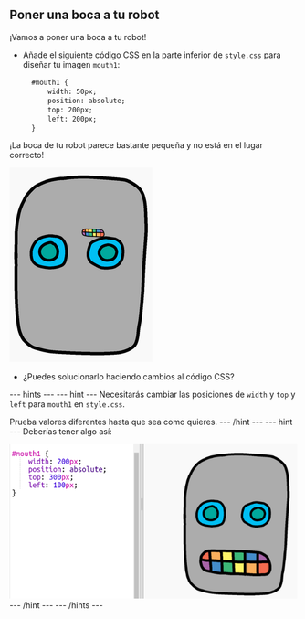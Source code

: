 ## Poner una boca a tu robot

¡Vamos a poner una boca a tu robot!

- Añade el siguiente código CSS en la parte inferior de `style.css` para diseñar tu imagen `mouth1`:
    
        #mouth1 {
            width: 50px;
            position: absolute;
            top: 200px;
            left: 200px;
        }
        

¡La boca de tu robot parece bastante pequeña y no está en el lugar correcto!

![captura de pantalla](images/robot-mouth.png)

- ¿Puedes solucionarlo haciendo cambios al código CSS?

\--- hints \--- \--- hint \--- Necesitarás cambiar las posiciones de `width` y `top` y `left` para `mouth1` en `style.css`.

Prueba valores diferentes hasta que sea como quieres. \--- /hint \--- \--- hint \--- Deberías tener algo así:

![captura de pantalla](images/robot-mouth-code.png) \--- /hint \--- \--- /hints \---